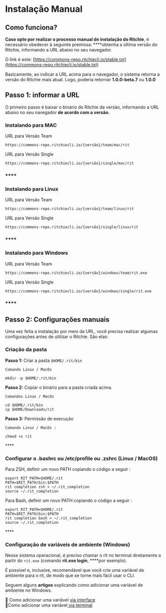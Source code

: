 # Instalação Manual

## Como funciona? 

**Caso opte por realizar o processo manual de instalação do Ritchie**, é necessário obedecer à seguinte premissa: ****obtenha a última versão do Ritchie, informando a URL abaixo no seu navegador. 

O link é este: [https://commons-repo.ritchiecli.io/stable.txt](https://commons-repo.ritchiecli.io/stable.txt)

Basicamente, ao indicar a URL acima para o navegador, o sistema retorna a versão do Ritchie mais atual. Logo, poderia retornar **1.0.0-beta.7** ou **1.0.0**  


## Passo 1: informar a URL 

O primeiro passo é baixar o binário do Ritchie da versão, informando a URL abaixo no seu navegador **de acordo com a versão.**

### **Instalando para MAC**

URL para Versão Team 

```text
https://commons-repo.ritchiecli.io/{versão}/team/mac/rit
```

URL para Versão Single

```text
https://commons-repo.ritchiecli.io/{versão}/single/mac/rit
```

### \*\*\*\*

### **Instalando para Linux**

URL para Versão Team 

```text
https://commons-repo.ritchiecli.io/{versão}/team/linux/rit
```

URL para Versão Single

```text
https://commons-repo.ritchiecli.io/{versão}/single/linux/rit
```

### \*\*\*\*

### **Instalando para Windows** 

URL para Versão Team 

```text
https://commons-repo.ritchiecli.io/{versão}/windows/team/rit.exe
```

URL para Versão Single

```text
https://commons-repo.ritchiecli.io/{versão}/windows/single/rit.exe
```

### \*\*\*\*

## **Passo 2: Configurações manuais**

Uma vez feita a instalação por meio da URL, você precisa realizar algumas configurações antes de utilizar o Ritchie. São elas: 

### **Criação da pasta**

**Passo 1:** Criar a pasta `$HOME/.rit/bin`

```text
Comando Linux / MacOs

mkdir -p $HOME/.rit/bin
```

**Passo 2:** Copiar o binário para a pasta criada acima. 

```text
Comandos Linux / MacOs

cd $HOME/.rit/bin 
cp $HOME/Downloads/rit
```

**Passo 3:** Permissão de execução

```
Comando Linux / MacOs : 

chmod +x rit
```

\*\*\*\*

### **Configurar o .bashrc ou /etc/profile ou .zshrc \(Linux / MacOS\)**

Para ZSH, definir um novo PATH copiando o código a seguir :

```text
export RIT_PATH=$HOME/.rit
PATH=$RIT_PATH/bin:$PATH
rit completion zsh > ~/.rit_completion
source ~/.rit_completion
```

Para Bash, definir um novo PATH copiando o código a seguir :

```text
export RIT_PATH=$HOME/.rit
PATH=$RIT_PATH/bin:$PATH
rit completion bash > ~/.rit_completion
source ~/.rit_completion
```

\*\*\*\*

### **Configuração de variáveis de ambiente \(Windows\)**

Nesse sistema operacional, é preciso chamar o rit no terminal diretamente a partir do `rit.exe` \(comando **rit.exe login**, ****por exemplo\). 

É possível e, inclusive, recomendável que você crie uma variável de ambiente para o rit, de modo que se torne mais fácil usar o CLI.

Seguem alguns **artigos** explicando como adicionar uma variável de ambiente no Windows.

📖 Como adicionar uma variável [via interface](https://professor-falken.com/pt/windows/como-configurar-la-ruta-y-las-variables-de-entorno-en-windows-10/)  
📖Como adicionar uma variável[ via terminal](https://devcontent.com.br/artigos/windows/o-que-sao-como-alterar-criar-excluir-variaveis-de-ambiente)

